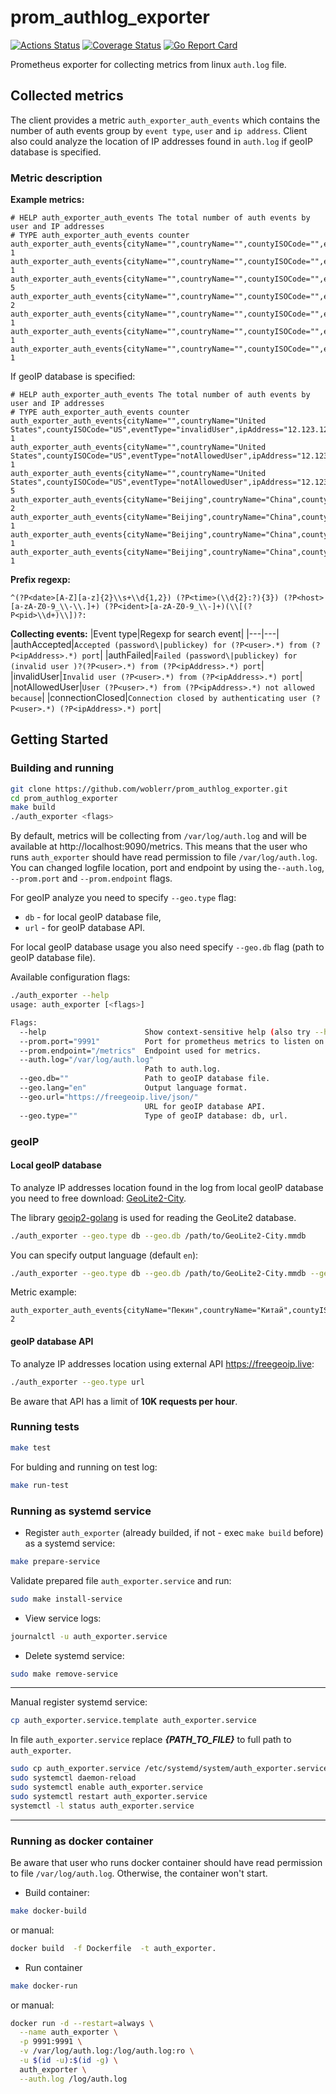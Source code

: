 # prom_authlog_exporter

[![Actions Status](https://github.com/woblerr/prom_authlog_exporter/workflows/build/badge.svg)](https://github.com/woblerr/prom_authlog_exporter/actions)
[![Coverage Status](https://coveralls.io/repos/github/woblerr/prom_authlog_exporter/badge.svg?branch=master)](https://coveralls.io/github/woblerr/prom_authlog_exporter?branch=master)
[![Go Report Card](https://goreportcard.com/badge/github.com/woblerr/prom_authlog_exporter)](https://goreportcard.com/report/github.com/woblerr/prom_authlog_exporter)

Prometheus exporter for collecting metrics from linux `auth.log` file.

## Collected metrics

The client provides a metric `auth_exporter_auth_events` which contains the number of auth events group by `event type`, `user` and `ip address`. Client also could analyze the location of IP addresses found in `auth.log` if geoIP database is specified.

### Metric description

**Example metrics:**

```
# HELP auth_exporter_auth_events The total number of auth events by user and IP addresses
# TYPE auth_exporter_auth_events counter
auth_exporter_auth_events{cityName="",countryName="",countyISOCode="",eventType="invalidUser",ipAddress="12.123.12.123",user="support"} 1
auth_exporter_auth_events{cityName="",countryName="",countyISOCode="",eventType="notAllowedUser",ipAddress="12.123.12.123",user="root"} 1
auth_exporter_auth_events{cityName="",countryName="",countyISOCode="",eventType="notAllowedUser",ipAddress="12.123.123.1",user="root"} 5
auth_exporter_auth_events{cityName="",countryName="",countyISOCode="",eventType="authAccepted",ipAddress="123.123.12.12",user="testuser"} 2
auth_exporter_auth_events{cityName="",countryName="",countyISOCode="",eventType="authFailed",ipAddress="123.123.12.12",user="root"} 1
auth_exporter_auth_events{cityName="",countryName="",countyISOCode="",eventType="authFailed",ipAddress="123.123.12.123",user="root"} 1
auth_exporter_auth_events{cityName="",countryName="",countyISOCode="",eventType="connectionClosed",ipAddress="123.123.12.12",user="testuser"} 1
```

If geoIP database is specified:

```
# HELP auth_exporter_auth_events The total number of auth events by user and IP addresses
# TYPE auth_exporter_auth_events counter
auth_exporter_auth_events{cityName="",countryName="United States",countyISOCode="US",eventType="invalidUser",ipAddress="12.123.12.123",user="support"} 1
auth_exporter_auth_events{cityName="",countryName="United States",countyISOCode="US",eventType="notAllowedUser",ipAddress="12.123.12.123",user="root"} 1
auth_exporter_auth_events{cityName="",countryName="United States",countyISOCode="US",eventType="notAllowedUser",ipAddress="12.123.123.1",user="root"} 5
auth_exporter_auth_events{cityName="Beijing",countryName="China",countyISOCode="CN",eventType="authAccepted",ipAddress="123.123.12.12",user="testuser"} 2
auth_exporter_auth_events{cityName="Beijing",countryName="China",countyISOCode="CN",eventType="authFailed",ipAddress="123.123.12.12",user="root"} 1
auth_exporter_auth_events{cityName="Beijing",countryName="China",countyISOCode="CN",eventType="authFailed",ipAddress="123.123.12.123",user="root"} 1
auth_exporter_auth_events{cityName="Beijing",countryName="China",countyISOCode="CN",eventType="connectionClosed",ipAddress="123.123.12.12",user="testuser"} 1
```

**Prefix regexp:**

```
^(?P<date>[A-Z][a-z]{2}\\s+\\d{1,2}) (?P<time>(\\d{2}:?){3}) (?P<host>[a-zA-Z0-9_\\-\\.]+) (?P<ident>[a-zA-Z0-9_\\-]+)(\\[(?P<pid>\\d+)\\])?: 
```

**Collecting events:**
|Event type|Regexp for search event|
|---|---|
|authAccepted|`Accepted (password\|publickey) for (?P<user>.*) from (?P<ipAddress>.*) port`|
|authFailed|`Failed (password\|publickey) for (invalid user )?(?P<user>.*) from (?P<ipAddress>.*) port`|
|invalidUser|`Invalid user (?P<user>.*) from (?P<ipAddress>.*) port`|
|notAllowedUser|`User (?P<user>.*) from (?P<ipAddress>.*) not allowed because`|
|connectionClosed|`Connection closed by authenticating user (?P<user>.*) (?P<ipAddress>.*) port`|

## Getting Started

### Building and running

```bash
git clone https://github.com/woblerr/prom_authlog_exporter.git
cd prom_authlog_exporter
make build
./auth_exporter <flags>
```

By default, metrics will be collecting from `/var/log/auth.log` and will be available at http://localhost:9090/metrics. This means that the user who runs `auth_exporter` should have read permission to file `/var/log/auth.log`. You can changed logfile location, port and endpoint by using the`--auth.log`, `--prom.port` and `--prom.endpoint` flags.

For geoIP analyze you need to specify `--geo.type` flag:
* `db` - for local geoIP database file,
* `url` - for geoIP database API.

For local geoIP database usage you also need specify `--geo.db` flag (path to geoIP database file).

Available configuration flags:

```bash
./auth_exporter --help
usage: auth_exporter [<flags>]

Flags:
  --help                      Show context-sensitive help (also try --help-long and --help-man).
  --prom.port="9991"          Port for prometheus metrics to listen on.
  --prom.endpoint="/metrics"  Endpoint used for metrics.
  --auth.log="/var/log/auth.log"  
                              Path to auth.log.
  --geo.db=""                 Path to geoIP database file.
  --geo.lang="en"             Output language format.
  --geo.url="https://freegeoip.live/json/"  
                              URL for geoIP database API.
  --geo.type=""               Type of geoIP database: db, url.
```

### geoIP

#### Local geoIP database

To analyze IP addresses location found in the log from local geoIP database you need to free download: [GeoLite2-City](https://dev.maxmind.com/geoip/geoip2/geolite2/).

The library [geoip2-golang](https://github.com/oschwald/geoip2-golang) is used for reading the GeoLite2 database.

```bash
./auth_exporter --geo.type db --geo.db /path/to/GeoLite2-City.mmdb
```

Уou can specify output language (default `en`):

```bash
./auth_exporter --geo.type db --geo.db /path/to/GeoLite2-City.mmdb --geo.lang ru
```

Metric example:

```
auth_exporter_auth_events{cityName="Пекин",countryName="Китай",countyISOCode="CN",eventType="authAccepted",ipAddress="123.123.12.12",user="testuser"} 2
```

#### geoIP database API

To analyze IP addresses location using external API https://freegeoip.live:

```bash
./auth_exporter --geo.type url
```

Be aware that API has a limit of **10K requests per hour**.

### Running tests

```bash
make test
```

For bulding and running on test log:

```bash
make run-test
```

### Running as systemd service

* Register `auth_exporter` (already builded, if not - exec `make build` before) as a systemd service:

```bash
make prepare-service
```

Validate prepared file `auth_exporter.service` and run:

```bash
sudo make install-service
```

* View service logs:

```bash
journalctl -u auth_exporter.service
```

* Delete systemd service:

```bash
sudo make remove-service
```

---
Manual register systemd service:

```bash
cp auth_exporter.service.template auth_exporter.service
```

In file `auth_exporter.service` replace ***{PATH_TO_FILE}*** to full path to `auth_exporter`.

```bash
sudo cp auth_exporter.service /etc/systemd/system/auth_exporter.service
sudo systemctl daemon-reload
sudo systemctl enable auth_exporter.service
sudo systemctl restart auth_exporter.service
systemctl -l status auth_exporter.service
```

---

### Running as docker container

Be aware that user who runs docker container should have read permission to file `/var/log/auth.log`. Otherwise, the container won't start.

* Build container:

```bash
make docker-build
```

or manual:

```bash
docker build  -f Dockerfile  -t auth_exporter.
```

* Run container

```bash
make docker-run
```

or manual:

```bash
docker run -d --restart=always \
  --name auth_exporter \
  -p 9991:9991 \
  -v /var/log/auth.log:/log/auth.log:ro \
  -u $(id -u):$(id -g) \
  auth_exporter \
  --auth.log /log/auth.log
```
